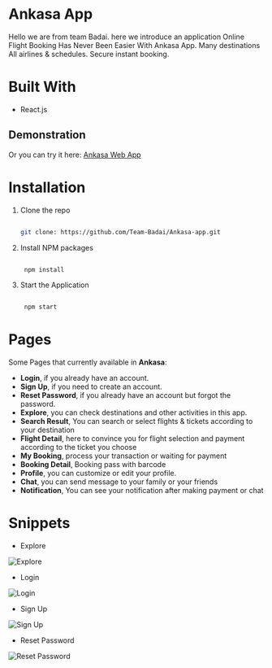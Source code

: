# Ankasa App

Hello we are from team Badai. here we introduce an application Online Flight Booking Has Never Been Easier With Ankasa App. Many destinations All airlines & schedules. Secure instant booking.

# Built With

- React.js

  

## Demonstration

  

Or you can try it here: [Ankasa Web App](https://ankasa-ticketing-app.netlify.app/)

# Installation

1. Clone the repo
   ```sh
   
   git clone: https://github.com/Team-Badai/Ankasa-app.git
   
   ```

2. Install NPM packages

      ```sh

       npm install

   ```

3. Start the Application

	  ```sh

       npm start

      ```

# Pages

  

Some Pages that currently available in **Ankasa**:

  

- **Login**, if you already have an account.
- **Sign Up**, if you need to create an account.
- **Reset Password**, if you already have an account but forgot the password.
- **Explore**, you can check destinations and other activities in this app.
- **Search Result**, You can search or select flights & tickets according to your destination
- **Flight Detail**, here to convince you for flight selection and payment according to the ticket you choose
- **My Booking**, process your transaction or waiting for payment
- **Booking Detail**, Booking pass with barcode
- **Profile**, you can customize or edit your profile.
- **Chat**, you can send message to your family or your friends
- **Notification**,  You can see your notification after making payment or chat

# Snippets

- Explore

![Explore](./src/assets/readme/explore.png)
  
- Login

![Login](./src/assets/readme/Ankasa_Login.png)

- Sign Up

![Sign Up](./src/assets/readme/Ankasa_SignUp.png)

- Reset Password  

![Reset Password](./src/assets/readme/Ankasa_ResetPass.png)
